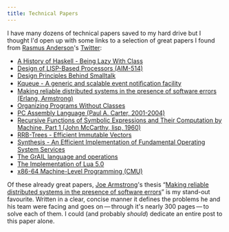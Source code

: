 ```yaml
---
title: Technical Papers
---
```


I have many dozens of technical papers saved to my hard drive but I thought I'd open up with some links to a selection of great papers I found from [Rasmus Anderson](http://rsms.me/)'s [Twitter](https://twitter.com/rsms):

*   [A History of Haskell - Being Lazy With Class](https://www.dropbox.com/s/v95nri7awtieplf/A%20History%20of%20Haskell%20-%20Being%20Lazy%20With%20Class.pdf)
*   [Design of LISP-Based Processors (AIM-514)](https://www.dropbox.com/s/4eeipdwgl4o1x08/Design%20of%20LISP-Based%20Processors%20%28AIM-514%29.pdf)
*   [Design Principles Behind Smalltalk](https://www.dropbox.com/s/7w11b2rznh2m9i7/Design%20Principles%20Behind%20Smalltalk.pdf)
*   [Kqueue - A generic and scalable event notiﬁcation facility](https://www.dropbox.com/s/1mhfnnn1hiogrnu/Kqueue%20-%20A%20generic%20and%20scalable%20event%20noti%EF%AC%81cation%20facility.pdf)
*   [Making reliable distributed systems in the presence of software errors (Erlang, Armstrong)](https://www.dropbox.com/s/s1jdcr8g383gkn8/Making%20reliable%20distributed%20systems%20in%20the%20presence%20of%20software%20errors%20%28Erlang%2C%20Armstrong%29.pdf)
*   [Organizing Programs Without Classes](https://www.dropbox.com/s/0165ofhe9ccrkta/Organizing%20Programs%20Without%20Classes.pdf)
*   [PC Assembly Language (Paul A. Carter, 2001-2004)](https://www.dropbox.com/s/oaa0jsmaj9hdaqb/PC%20Assembly%20Language%20%28Paul%20A.%20Carter%2C%202001-2004%29.pdf)
*   [Recursive Functions of Symbolic Expressions and Their Computation by Machine, Part 1 (John McCarthy, lisp, 1960)](https://www.dropbox.com/s/m2l9a1w51n2bvqe/Recursive%20Functions%20of%20Symbolic%20Expressions%20and%20Their%20Computation%20by%20Machine%2C%20Part%201%20%28John%20McCarthy%2C%20lisp%2C%201960%29.pdf)
*   [RRB-Trees - Efficient Immutable Vectors](https://www.dropbox.com/s/o0iiofe1zo3j5ki/RRB-Trees%20-%20Efficient%20Immutable%20Vectors.pdf)
*   [Synthesis - An Efficient Implementation of Fundamental Operating System Services](https://www.dropbox.com/s/9lz3tdf94gvmttt/Synthesis%20-%20An%20Efficient%20Implementation%20of%20Fundamental%20Operating%20System%20Services.pdf)
*   [The GrAIL language and operations](https://www.dropbox.com/s/pi0g4sgk6r3ra8h/The%20GrAIL%20language%20and%20operations.pdf)
*   [The Implementation of Lua 5.0](https://www.dropbox.com/s/vuxspyue6lca4jg/The%20Implementation%20of%20Lua%205.0.pdf)
*   [x86-64 Machine-Level Programming (CMU)](https://www.dropbox.com/s/94fvc5ink5a7rb7/x86-64%20Machine-Level%20Programming%20%28CMU%29.pdf)

Of these already great papers, [Joe Armstrong](http://joearms.github.io/)'s thesis “[Making reliable distributed systems in the presence of software errors](https://www.dropbox.com/s/s1jdcr8g383gkn8/Making%20reliable%20distributed%20systems%20in%20the%20presence%20of%20software%20errors%20%28Erlang%2C%20Armstrong%29.pdf)” is my stand-out favourite. Written in a clear, concise manner it defines the problems he and his team were facing and goes on&thinsp;&mdash;&thinsp;through it's nearly 300 pages&thinsp;&mdash;&thinsp;to solve each of them. I could (and probably *should*) dedicate an entire post to this paper alone.
